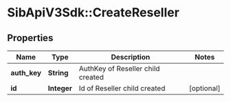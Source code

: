 # SibApiV3Sdk::CreateReseller

## Properties
Name | Type | Description | Notes
------------ | ------------- | ------------- | -------------
**auth_key** | **String** | AuthKey of Reseller child created | 
**id** | **Integer** | Id of Reseller child created | [optional] 


